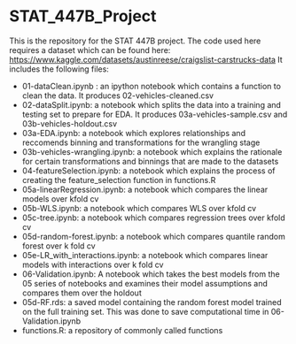 # STAT_447B_Project
This is the repository for the STAT 447B project.
The code used here requires a dataset which can be found here: https://www.kaggle.com/datasets/austinreese/craigslist-carstrucks-data
It includes the following files:
<ul>
<li> 01-dataClean.ipynb : an ipython notebook which contains a function to clean the data. It produces 02-vehicles-cleaned.csv </li>
<li> 02-dataSplit.ipynb: a notebook which splits the data into a training and testing set to prepare for EDA. It produces 03a-vehicles-sample.csv and 03b-vehicles-holdout.csv </li>
<li> 03a-EDA.ipynb: a notebook which explores relationships and reccomends binning and transformations for the wrangling stage </li>
<li> 03b-vehicles-wrangling.ipynb: a notebook which explains the rationale for certain transformations and binnings that are made to the datasets </li>
<li> 04-featureSelection.ipynb: a notebook which explains the process of creating the feature_selection function in functions.R </li>
<li> 05a-linearRegression.ipynb: a notebook which compares the linear models over kfold cv </li>
<li> 05b-WLS.ipynb: a notebook which compares WLS over kfold cv </li>
<li> 05c-tree.ipynb: a notebook which compares regression trees over kfold cv </li>
<li> 05d-random-forest.ipynb: a notebook which compares quantile random forest over k fold cv</li>
<li> 05e-LR_with_interactions.ipynb: a notebook which compares linear models with interactions over k fold cv</li>
<li> 06-Validation.ipynb: A notebook which takes the best models from the 05 series of notebooks and examines their model assumptions and compares them over the holdout </li>
<li> 05d-RF.rds: a saved model containing the random forest model trained on the full training set. This was done to save computational time in 06-Validation.ipynb </li>
<li> functions.R: a repository of commonly called functions </li>
</ul>
